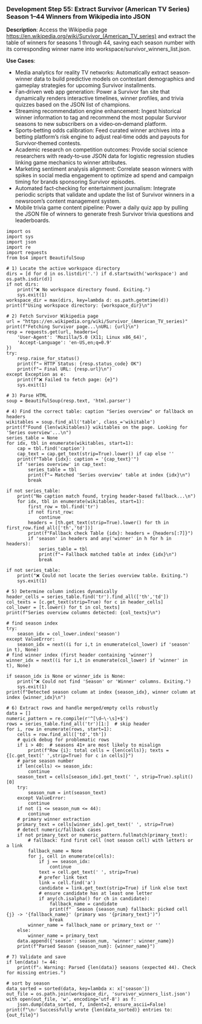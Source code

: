 ### Development Step 55: Extract Survivor (American TV Series) Season 1–44 Winners from Wikipedia into JSON

**Description**: Access the Wikipedia page https://en.wikipedia.org/wiki/Survivor_(American_TV_series) and extract the table of winners for seasons 1 through 44, saving each season number with its corresponding winner name into workspace/survivor_winners_list.json.

**Use Cases**:
- Media analytics for reality TV networks: Automatically extract season‐winner data to build predictive models on contestant demographics and gameplay strategies for upcoming Survivor installments.
- Fan‐driven web app generation: Power a Survivor fan site that dynamically renders interactive timelines, winner profiles, and trivia quizzes based on the JSON list of champions.
- Streaming recommendation engine enhancement: Ingest historical winner information to tag and recommend the most popular Survivor seasons to new subscribers on a video‐on‐demand platform.
- Sports‐betting odds calibration: Feed curated winner archives into a betting platform’s risk engine to adjust real‐time odds and payouts for Survivor‐themed contests.
- Academic research on competition outcomes: Provide social science researchers with ready‐to‐use JSON data for logistic regression studies linking game mechanics to winner attributes.
- Marketing sentiment analysis alignment: Correlate season winners with spikes in social media engagement to optimize ad spend and campaign timing for brands sponsoring Survivor episodes.
- Automated fact‐checking for entertainment journalism: Integrate periodic scripts that validate and update the list of Survivor winners in a newsroom’s content management system.
- Mobile trivia game content pipeline: Power a daily quiz app by pulling the JSON file of winners to generate fresh Survivor trivia questions and leaderboards.

```
import os
import sys
import json
import re
import requests
from bs4 import BeautifulSoup

# 1) Locate the active workspace directory
dirs = [d for d in os.listdir('.') if d.startswith('workspace') and os.path.isdir(d)]
if not dirs:
    print("❌ No workspace directory found. Exiting.")
    sys.exit(1)
workspace_dir = max(dirs, key=lambda d: os.path.getmtime(d))
print(f"Using workspace directory: {workspace_dir}\n")

# 2) Fetch Survivor Wikipedia page
url = "https://en.wikipedia.org/wiki/Survivor_(American_TV_series)"
print(f"Fetching Survivor page...\nURL: {url}\n")
resp = requests.get(url, headers={
    'User-Agent': 'Mozilla/5.0 (X11; Linux x86_64)',
    'Accept-Language': 'en-US,en;q=0.9'
})
try:
    resp.raise_for_status()
    print(f"→ HTTP Status: {resp.status_code} OK")
    print(f"→ Final URL: {resp.url}\n")
except Exception as e:
    print(f"❌ Failed to fetch page: {e}")
    sys.exit(1)

# 3) Parse HTML
soup = BeautifulSoup(resp.text, 'html.parser')

# 4) Find the correct table: caption "Series overview" or fallback on headers
wikitables = soup.find_all('table', class_='wikitable')
print(f"Found {len(wikitables)} wikitables on the page. Looking for 'Series overview'...\n")
series_table = None
for idx, tbl in enumerate(wikitables, start=1):
    cap = tbl.find('caption')
    cap_text = cap.get_text(strip=True).lower() if cap else ''
    print(f"Table {idx}: caption = '{cap_text}'")
    if 'series overview' in cap_text:
        series_table = tbl
        print(f"→ Matched 'Series overview' table at index {idx}\n")
        break

if not series_table:
    print("No caption match found, trying header‐based fallback...\n")
    for idx, tbl in enumerate(wikitables, start=1):
        first_row = tbl.find('tr')
        if not first_row:
            continue
        headers = [th.get_text(strip=True).lower() for th in first_row.find_all(['th','td'])]
        print(f"Fallback check Table {idx}: headers = {headers[:7]}")
        if 'season' in headers and any('winner' in h for h in headers):
            series_table = tbl
            print(f"→ Fallback matched table at index {idx}\n")
            break

if not series_table:
    print("❌ Could not locate the Series overview table. Exiting.")
    sys.exit(1)

# 5) Determine column indices dynamically
header_cells = series_table.find('tr').find_all(['th','td'])
col_texts = [c.get_text(strip=True) for c in header_cells]
col_lower = [t.lower() for t in col_texts]
print(f"Series overview columns detected: {col_texts}\n")

# find season index
try:
    season_idx = col_lower.index('season')
except ValueError:
    season_idx = next((i for i,t in enumerate(col_lower) if 'season' in t), None)
# find winner index (first header containing 'winner')
winner_idx = next((i for i,t in enumerate(col_lower) if 'winner' in t), None)

if season_idx is None or winner_idx is None:
    print("❌ Could not find 'Season' or 'Winner' columns. Exiting.")
    sys.exit(1)
print(f"Detected season column at index {season_idx}, winner column at index {winner_idx}\n")

# 6) Extract rows and handle merged/empty cells robustly
data = []
numeric_pattern = re.compile(r'^[\d–\-\s]+$')
rows = series_table.find_all('tr')[1:]  # skip header
for i, row in enumerate(rows, start=1):
    cells = row.find_all(['td','th'])
    # quick debug for problematic rows
    if i > 40:  # seasons 41+ are most likely to misalign
        print(f"Row {i}: total cells = {len(cells)}; texts = {[c.get_text(' ',strip=True) for c in cells]}")
    # parse season number
    if len(cells) <= season_idx:
        continue
    season_text = cells[season_idx].get_text(' ', strip=True).split()[0]
    try:
        season_num = int(season_text)
    except ValueError:
        continue
    if not (1 <= season_num <= 44):
        continue
    # primary winner extraction
    primary_text = cells[winner_idx].get_text(' ', strip=True)
    # detect numeric/fallback cases
    if not primary_text or numeric_pattern.fullmatch(primary_text):
        # fallback: find first cell (not season cell) with letters or a link
        fallback_name = None
        for j, cell in enumerate(cells):
            if j == season_idx:
                continue
            text = cell.get_text(' ', strip=True)
            # prefer link text
            link = cell.find('a')
            candidate = link.get_text(strip=True) if link else text
            # ensure candidate has at least one letter
            if any(ch.isalpha() for ch in candidate):
                fallback_name = candidate
                print(f"  Season {season_num} fallback: picked cell {j} -> '{fallback_name}' (primary was '{primary_text}')")
                break
        winner_name = fallback_name or primary_text or ''
    else:
        winner_name = primary_text
    data.append({'season': season_num, 'winner': winner_name})
    print(f"Parsed Season {season_num}: {winner_name}")

# 7) Validate and save
if len(data) != 44:
    print(f"⚠️ Warning: Parsed {len(data)} seasons (expected 44). Check for missing entries.")

# sort by season
data_sorted = sorted(data, key=lambda x: x['season'])
out_file = os.path.join(workspace_dir, 'survivor_winners_list.json')
with open(out_file, 'w', encoding='utf-8') as f:
    json.dump(data_sorted, f, indent=2, ensure_ascii=False)
print(f"\n✅ Successfully wrote {len(data_sorted)} entries to: {out_file}")
```
